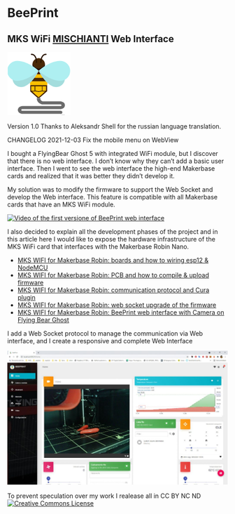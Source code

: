 # BeePrint
## MKS WiFi [MISCHIANTI](www.mischianti.org) Web Interface

![](data/launcher-icon-3x.png?raw=true)

Version 1.0
Thanks to Aleksandr Shell for the russian language translation.

CHANGELOG
2021-12-03 Fix the mobile menu on WebView

I bought a FlyingBear Ghost 5 with integrated WiFi module, but I discover that there is no web interface. I don’t know why they can’t add a basic user interface. Then I went to see the web interface the high-end Makerbase cards and realized that it was better they didn’t develop it.

My solution was to modify the firmware to support the Web Socket and develop the Web interface. This feature is compatible with all Makerbase cards that have an MKS WiFi module.

[![Video of the first versione of BeePrint web interface](https://img.youtube.com/vi/VzX84yEbjKM/hqdefault.jpg)](https://www.youtube.com/watch?v=VzX84yEbjKM)


I also decided to explain all the development phases of the project and in this article here I would like to expose the hardware infrastructure of the MKS WiFi card that interfaces with the Makerbase Robin Nano.

 - [MKS WIFI for Makerbase Robin: boards and how to wiring esp12 & NodeMCU](https://www.mischianti.org/2021/11/17/mks-wifi-for-makerbase-robin-boards-and-how-to-wiring-esp12-nodemcu-1/)
 - [MKS WIFI for Makerbase Robin: PCB and how to compile & upload firmware](https://www.mischianti.org/2021/11/21/mks-wifi-for-makerbase-robin-pcb-and-how-to-compile-upload-firmware-2/)
 - [MKS WIFI for Makerbase Robin: communication protocol and Cura plugin](https://www.mischianti.org/2021/11/24/mks-wifi-for-makerbase-robin-communication-protocol-and-cura-plugin-3/)
 - [MKS WIFI for Makerbase Robin: web socket upgrade of the firmware](https://www.mischianti.org/2021/11/28/mks-wifi-for-makerbase-robin-firmware-upgrade-and-new-web-socket-features-4/)
 - [MKS WIFI for Makerbase Robin: BeePrint web interface with Camera on Flying Bear Ghost](https://www.mischianti.org/2021/12/02/mks-wifi-for-makerbase-robin-beeprint-web-interface-with-camera-on-flying-bear-ghost-5/)

I add a Web Socket protocol to manage the communication via Web interface, and I create a responsive and complete Web Interface

![](resources/MKS-WiFi-BeePrint-interface-of-my-FlyingBear-Ghost-5-1024x619.jpg?raw=true)

To prevent speculation over my work I realease all in CC BY NC ND <a rel="license" href="http://creativecommons.org/licenses/by-nc-nd/3.0/"><img alt="Creative Commons License" style="border-width:0" src="https://i.creativecommons.org/l/by-nc-nd/3.0/88x31.png"></a>